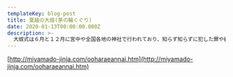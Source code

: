 ```yaml
---
templateKey: blog-post
title: 夏越の大祓(茅の輪くぐり)
date: 2020-01-13T00:00:00.000Z
description: >-
  大祓式は６月と１２月に宮中や全国各地の神社で行われており、知らず知らずに犯した罪や穢れを祓う神事です。６月の大祓は夏越の大祓ともいい神社に設けられた茅の輪をくぐり人形（ひとがた）に息を吹きかけて罪穢をうつして心身を清める儀式です。
---
```


[http://miyamado-jinja.com/ooharaeannai.htm](http://miyamado-jinja.com/ooharaeannai.htm)
